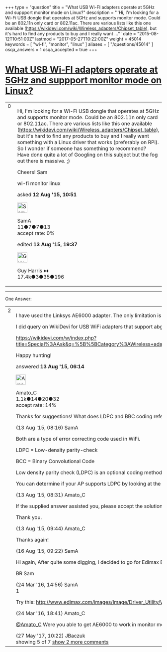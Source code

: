 +++
type = "question"
title = "What USB Wi-FI adapters operate at 5GHz and suppport monitor mode on Linux?"
description = '''Hi, I&#x27;m looking for a Wi-Fi USB dongle that operates at 5GHz and supports monitor mode. Could be an 802.11n only card or 802.11ac. There are various lists like this one available (https://wikidevi.com/wiki/Wireless_adapters/Chipset_table), but it&#x27;s hard to find any products to buy and I really want ...'''
date = "2015-08-12T10:51:00Z"
lastmod = "2017-05-27T10:22:00Z"
weight = 45014
keywords = [ "wi-fi", "monitor", "linux" ]
aliases = [ "/questions/45014" ]
osqa_answers = 1
osqa_accepted = true
+++

<div class="headNormal">

# [What USB Wi-FI adapters operate at 5GHz and suppport monitor mode on Linux?](/questions/45014/what-usb-wi-fi-adapters-operate-at-5ghz-and-suppport-monitor-mode-on-linux)

</div>

<div id="main-body">

<div id="askform">

<table id="question-table" style="width:100%;"><colgroup><col style="width: 50%" /><col style="width: 50%" /></colgroup><tbody><tr class="odd"><td style="width: 30px; vertical-align: top"><div class="vote-buttons"><span id="post-45014-upvote" class="ajax-command post-vote up" rel="nofollow" title="I like this post (click again to cancel)"> </span><div id="post-45014-score" class="post-score" title="current number of votes">0</div><span id="post-45014-downvote" class="ajax-command post-vote down" rel="nofollow" title="I dont like this post (click again to cancel)"> </span> <span id="favorite-mark" class="ajax-command favorite-mark" rel="nofollow" title="mark/unmark this question as favorite (click again to cancel)"> </span><div id="favorite-count" class="favorite-count"></div></div></td><td><div id="item-right"><div class="question-body"><p>Hi, I'm looking for a Wi-Fi USB dongle that operates at 5GHz and supports monitor mode. Could be an 802.11n only card or 802.11ac. There are various lists like this one available (<a href="https://wikidevi.com/wiki/Wireless_adapters/Chipset_table),">https://wikidevi.com/wiki/Wireless_adapters/Chipset_table),</a> but it's hard to find any products to buy and I really want something with a Linux driver that works (preferably on RPi). So I wonder if someone has something to recommend? Have done quite a lot of Googling on this subject but the fog out there is massive. ;)</p><p>Cheers! Sam</p></div><div id="question-tags" class="tags-container tags"><span class="post-tag tag-link-wi-fi" rel="tag" title="see questions tagged &#39;wi-fi&#39;">wi-fi</span> <span class="post-tag tag-link-monitor" rel="tag" title="see questions tagged &#39;monitor&#39;">monitor</span> <span class="post-tag tag-link-linux" rel="tag" title="see questions tagged &#39;linux&#39;">linux</span></div><div id="question-controls" class="post-controls"></div><div class="post-update-info-container"><div class="post-update-info post-update-info-user"><p>asked <strong>12 Aug '15, 10:51</strong></p><img src="https://secure.gravatar.com/avatar/c19324dc35615378dc81ba8a3d71b0b5?s=32&amp;d=identicon&amp;r=g" class="gravatar" width="32" height="32" alt="SamA&#39;s gravatar image" /><p><span>SamA</span><br />
<span class="score" title="11 reputation points">11</span><span title="7 badges"><span class="badge1">●</span><span class="badgecount">7</span></span><span title="7 badges"><span class="silver">●</span><span class="badgecount">7</span></span><span title="13 badges"><span class="bronze">●</span><span class="badgecount">13</span></span><br />
<span class="accept_rate" title="Rate of the user&#39;s accepted answers">accept rate:</span> <span title="SamA has no accepted answers">0%</span></p></div><div class="post-update-info post-update-info-edited"><p><span> edited <strong>13 Aug '15, 19:37</strong> </span></p><img src="https://secure.gravatar.com/avatar/f93de7000747ab5efb5acd3034b2ebd7?s=32&amp;d=identicon&amp;r=g" class="gravatar" width="32" height="32" alt="Guy%20Harris&#39;s gravatar image" /><p><span>Guy Harris ♦♦</span><br />
<span class="score" title="17443 reputation points"><span>17.4k</span></span><span title="3 badges"><span class="badge1">●</span><span class="badgecount">3</span></span><span title="35 badges"><span class="silver">●</span><span class="badgecount">35</span></span><span title="196 badges"><span class="bronze">●</span><span class="badgecount">196</span></span></p></div></div><div id="comments-container-45014" class="comments-container"></div><div id="comment-tools-45014" class="comment-tools"></div><div class="clear"></div><div id="comment-45014-form-container" class="comment-form-container"></div><div class="clear"></div></div></td></tr></tbody></table>

------------------------------------------------------------------------

<div class="tabBar">

<span id="sort-top"></span>

<div class="headQuestions">

One Answer:

</div>

</div>

<span id="45056"></span>

<div id="answer-container-45056" class="answer accepted-answer">

<table style="width:100%;"><colgroup><col style="width: 50%" /><col style="width: 50%" /></colgroup><tbody><tr class="odd"><td style="width: 30px; vertical-align: top"><div class="vote-buttons"><span id="post-45056-upvote" class="ajax-command post-vote up" rel="nofollow" title="I like this post (click again to cancel)"> </span><div id="post-45056-score" class="post-score" title="current number of votes">2</div><span id="post-45056-downvote" class="ajax-command post-vote down" rel="nofollow" title="I dont like this post (click again to cancel)"> </span> <span class="accept-answer on" rel="nofollow" title="SamA has selected this answer as the correct answer"> </span></div></td><td><div class="item-right"><div class="answer-body"><p>I have used the Linksys AE6000 adapter. The only limitation is that it supports 1x1 streams. It also does not support LDPC which limits capturing to devices that only support BCC coding.</p><p>I did query on WikiDevi for USB WiFi adapters that support abgn protocols and had the Atheros WiFi chipset. Atheros has very good support for Linux drivers. You should look for an adapter/chipset that supports LDPC coding as most new AP's/clients use LDPC.</p><p><a href="https://wikidevi.com/w/index.php?title=Special%3AAsk&amp;q=%5B%5BCategory%3AWireless+adapter%5D%5D+%5B%5BChip1+brand%3A%3AAtheros%5D%5D+%5B%5BSupported+802dot11+protocols%3A%3Aabgn%5D%5D&amp;po=%3FSupported+802dot11+protocols%0D%0A%3FInterface%0D%0A%3FChip1+brand%0D%0A%3FChip1+model%0D%0A%3FChip2+brand%0D%0A%3FChip2+model%0D%0A&amp;eq=yes&amp;p%5Bformat%5D=broadtable&amp;sort_num=&amp;order_num=ASC&amp;p%5Blimit%5D=&amp;p%5Boffset%5D=&amp;p%5Blink%5D=all&amp;p%5Bsort%5D=&amp;p%5Bheaders%5D=show&amp;p%5Bmainlabel%5D=&amp;p%5Bintro%5D=&amp;p%5Boutro%5D=&amp;p%5Bsearchlabel%5D=...+further+results&amp;p%5Bdefault%5D=&amp;p%5Bclass%5D=sortable+wikitable+smwtable&amp;p%5Bsep%5D=&amp;eq=yes">https://wikidevi.com/w/index.php?title=Special%3AAsk&amp;q=%5B%5BCategory%3AWireless+adapter%5D%5D+%5B%5BChip1+brand%3A%3AAtheros%5D%5D+%5B%5BSupported+802dot11+protocols%3A%3Aabgn%5D%5D&amp;po=%3FSupported+802dot11+protocols%0D%0A%3FInterface%0D%0A%3FChip1+brand%0D%0A%3FChip1+model%0D%0A%3FChip2+brand%0D%0A%3FChip2+model%0D%0A&amp;eq=yes&amp;p%5Bformat%5D=broadtable&amp;sort_num=&amp;order_num=ASC&amp;p%5Blimit%5D=&amp;p%5Boffset%5D=&amp;p%5Blink%5D=all&amp;p%5Bsort%5D=&amp;p%5Bheaders%5D=show&amp;p%5Bmainlabel%5D=&amp;p%5Bintro%5D=&amp;p%5Boutro%5D=&amp;p%5Bsearchlabel%5D=...+further+results&amp;p%5Bdefault%5D=&amp;p%5Bclass%5D=sortable+wikitable+smwtable&amp;p%5Bsep%5D=&amp;eq=yes</a></p><p>Happy hunting!</p></div><div class="answer-controls post-controls"></div><div class="post-update-info-container"><div class="post-update-info post-update-info-user"><p>answered <strong>13 Aug '15, 06:14</strong></p><img src="https://secure.gravatar.com/avatar/d9cf592a79eafbc3b2a8b3f38cf38362?s=32&amp;d=identicon&amp;r=g" class="gravatar" width="32" height="32" alt="Amato_C&#39;s gravatar image" /><p><span>Amato_C</span><br />
<span class="score" title="1098 reputation points"><span>1.1k</span></span><span title="14 badges"><span class="badge1">●</span><span class="badgecount">14</span></span><span title="20 badges"><span class="silver">●</span><span class="badgecount">20</span></span><span title="32 badges"><span class="bronze">●</span><span class="badgecount">32</span></span><br />
<span class="accept_rate" title="Rate of the user&#39;s accepted answers">accept rate:</span> <span title="Amato_C has 15 accepted answers">14%</span></p></div></div><div id="comments-container-45056" class="comments-container"><span id="45063"></span><div id="comment-45063" class="comment"><div id="post-45063-score" class="comment-score"></div><div class="comment-text"><p>Thanks for suggestions! What does LDPC and BBC coding refer to?</p></div><div id="comment-45063-info" class="comment-info"><span class="comment-age">(13 Aug '15, 08:16)</span> <span class="comment-user userinfo">SamA</span></div></div><span id="45064"></span><div id="comment-45064" class="comment"><div id="post-45064-score" class="comment-score"></div><div class="comment-text"><p>Both are a type of error correcting code used in WiFi.</p><p>LDPC = Low-density parity-check</p><p>BCC = Binary Convolutional Code</p><p>Low density parity check (LDPC) is an optional coding method supported by some 802.11n devices and provides an increase in rate-over-range. LDPC is part of the 802.11n specification, but was never widely implemented in the past. However, LDPC is becoming more prevalent both in smartphones, access points, and smart accessories.</p><p>You can determine if your AP supports LDPC by looking at the the HT Capabilities Info element within a Beacon sent from your AP.</p></div><div id="comment-45064-info" class="comment-info"><span class="comment-age">(13 Aug '15, 08:31)</span> <span class="comment-user userinfo">Amato_C</span></div></div><span id="45065"></span><div id="comment-45065" class="comment"><div id="post-45065-score" class="comment-score"></div><div class="comment-text"><p>If the supplied answer assisted you, please accept the solution. This helps others with similar questions.</p><p>Thank you.</p></div><div id="comment-45065-info" class="comment-info"><span class="comment-age">(13 Aug '15, 09:44)</span> <span class="comment-user userinfo">Amato_C</span></div></div><span id="45145"></span><div id="comment-45145" class="comment"><div id="post-45145-score" class="comment-score"></div><div class="comment-text"><p>Thanks again!</p></div><div id="comment-45145-info" class="comment-info"><span class="comment-age">(16 Aug '15, 09:22)</span> <span class="comment-user userinfo">SamA</span></div></div><span id="51163"></span><div id="comment-51163" class="comment not_top_scorer"><div id="post-51163-score" class="comment-score"></div><div class="comment-text"><p>Hi again, After quite some digging, I decided to go for Edimax EW-7811UTC (AC600). This one is supposed to support monitoring mode, but I simply can't find a Linux driver that works. Any suggestions where to look?</p><p>BR Sam</p></div><div id="comment-51163-info" class="comment-info"><span class="comment-age">(24 Mar '16, 14:56)</span> <span class="comment-user userinfo">SamA</span></div></div><span id="51166"></span><div id="comment-51166" class="comment"><div id="post-51166-score" class="comment-score">1</div><div class="comment-text"><p>Try this: <a href="http://www.edimax.com/images/Image/Driver_Utility/Wireless/NIC/EW-7822UAC/EW-7822UAC_linux_v4.2.2_7502.20130517.tar.gz">http://www.edimax.com/images/Image/Driver_Utility/Wireless/NIC/EW-7822UAC/EW-7822UAC_linux_v4.2.2_7502.20130517.tar.gz</a></p></div><div id="comment-51166-info" class="comment-info"><span class="comment-age">(24 Mar '16, 18:41)</span> <span class="comment-user userinfo">Amato_C</span></div></div><span id="61659"></span><div id="comment-61659" class="comment not_top_scorer"><div id="post-61659-score" class="comment-score"></div><div class="comment-text"><p><a href="https://ask.wireshark.org/users/3386/amato_c">@Amato_C</a> Were you able to get AE6000 to work in monitor mode at 5Ghz? If so, any pointers on which FW to use, and how you did it? Thanks!</p></div><div id="comment-61659-info" class="comment-info"><span class="comment-age">(27 May '17, 10:22)</span> <span class="comment-user userinfo">JBaczuk</span></div></div></div><div id="comment-tools-45056" class="comment-tools"><span class="comments-showing"> showing 5 of 7 </span> <a href="#" class="show-all-comments-link">show 2 more comments</a></div><div class="clear"></div><div id="comment-45056-form-container" class="comment-form-container"></div><div class="clear"></div></div></td></tr></tbody></table>

</div>

<div class="paginator-container-left">

</div>

</div>

</div>


